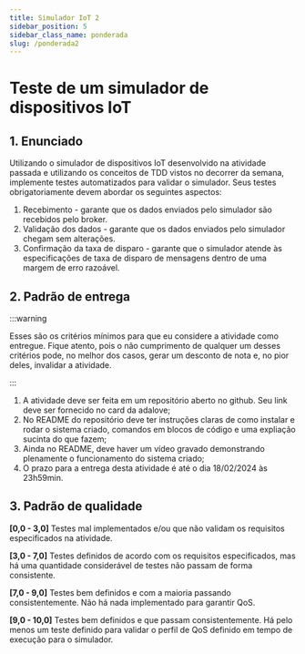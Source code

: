 ```yaml
---
title: Simulador IoT 2
sidebar_position: 5
sidebar_class_name: ponderada
slug: /ponderada2
---
```


# Teste de um simulador de dispositivos IoT

## 1. Enunciado

Utilizando o simulador de dispositivos IoT desenvolvido na atividade passada e
utilizando os conceitos de TDD vistos no decorrer da semana, implemente testes
automatizados para validar o simulador. Seus testes obrigatoriamente devem
abordar os seguintes aspectos:

1. Recebimento - garante que os dados enviados pelo simulador são recebidos
   pelo broker.
2. Validação dos dados - garante que os dados enviados pelo simulador chegam
   sem alterações.
3. Confirmação da taxa de disparo - garante que o simulador atende às
   especificações de taxa de disparo de mensagens dentro de uma margem de erro
   razoável.

## 2. Padrão de entrega

:::warning

Esses são os critérios mínimos para que eu considere a atividade como entregue.
Fique atento, pois o não cumprimento de qualquer um desses critérios pode, no
melhor dos casos, gerar um desconto de nota e, no pior deles, invalidar a
atividade.

:::

1. A atividade deve ser feita em um repositório aberto no github. Seu link deve
   ser fornecido no card da adalove;
2. No README do repositório deve ter instruções claras de como instalar e rodar
   o sistema criado, comandos em blocos de código e uma expliação sucinta do
   que fazem;
3. Ainda no README, deve haver um vídeo gravado demonstrando plenamente o
   funcionamento do sistema criado;
4. O prazo para a entrega desta atividade é até o dia 18/02/2024 às 23h59min.

## 3. Padrão de qualidade

**[0,0 - 3,0]**
Testes mal implementados e/ou que não validam os requisitos especificados na
atividade.

**[3,0 - 7,0]**
Testes definidos de acordo com os requisitos especificados, mas há uma
quantidade considerável de testes não passam de forma consistente.

**[7,0 - 9,0]**
Testes bem definidos e com a maioria passando consistentemente. Não há nada
implementado para garantir QoS.

**[9,0 - 10,0]**
Testes bem definidos e que passam consistentemente. Há pelo menos um teste
definido para validar o perfil de QoS definido em tempo de execução para o
simulador.

